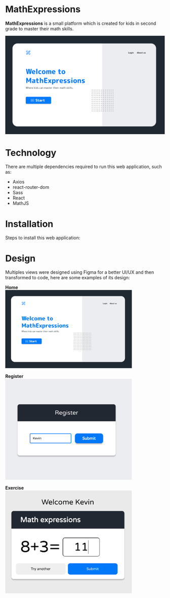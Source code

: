 # MathExpressions

**MathExpressions** is a small platform which is created for kids in second grade to master their math skills.

![MathExpressions design 1](./src/img/design-1.png)

# Technology

There are multiple dependencies required to run this web application, such as:

- Axios
- react-router-dom
- Sass
- React
- MathJS

# Installation

Steps to install this web application:

# Design

Multiples views were designed using Figma for a better UI/UX and then transformed to code, here are some examples of its design:

**Home** <br>
<img src="./src/img/design-1.png" width="400" >

**Register** <br>
<img src="./src/img/design-3.png" width="400">

**Exercise** <br>
<img src="./src/img/design-4.png" width="400">
